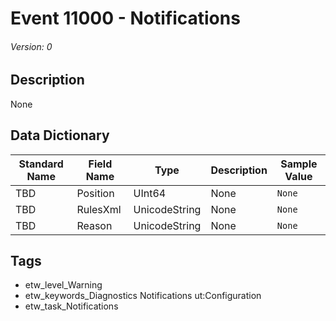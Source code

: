 # Event 11000 - Notifications
###### Version: 0

## Description
None

## Data Dictionary
|Standard Name|Field Name|Type|Description|Sample Value|
|---|---|---|---|---|
|TBD|Position|UInt64|None|`None`|
|TBD|RulesXml|UnicodeString|None|`None`|
|TBD|Reason|UnicodeString|None|`None`|

## Tags
* etw_level_Warning
* etw_keywords_Diagnostics Notifications ut:Configuration
* etw_task_Notifications
